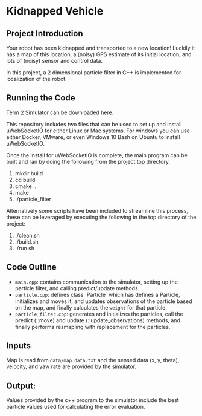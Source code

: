 # Kidnapped Vehicle

## Project Introduction

Your robot has been kidnapped and transported to a new location! Luckily it has a map of this location, a (noisy) GPS estimate of its initial location, and lots of (noisy) sensor and control data.

In this project, a 2 dimensional particle filter in C++ is implemented for localization of the robot.

## Running the Code

Term 2 Simulator can be downloaded [here](https://github.com/udacity/self-driving-car-sim/releases).

This repository includes two files that can be used to set up and install uWebSocketIO for either Linux or Mac systems. For windows you can use either Docker, VMware, or even Windows 10 Bash on Ubuntu to install uWebSocketIO.

Once the install for uWebSocketIO is complete, the main program can be built and ran by doing the following from the project top directory.

1. mkdir build
2. cd build
3. cmake ..
4. make
5. ./particle_filter

Alternatively some scripts have been included to streamline this process, these can be leveraged by executing the following in the top directory of the project:

1. ./clean.sh
2. ./build.sh
3. ./run.sh

## Code Outline

* `main.cpp`: contains communication to the simulator, setting up the particle filter, and calling predict/update methods.
* `particle.cpp`: defines class ´Particle´ which has defines a Particle, initializes and moves it, and updates observations of the particle based on the map, and finally calculates the `weight` for that particle.
* `particle_filter.cpp`: generates and initializes the particles, call the predict (::move) and update (::update_observations) methods, and finally performs resmapling with replacement for the particles.

## Inputs
Map is read from `data/map_data.txt` and the sensed data (x, y, theta), velocity, and yaw rate are provided by the simulator.


## Output: 

Values provided by the c++ program to the simulator include the best particle values used for calculating the error evaluation.


